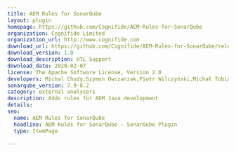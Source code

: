 ```yaml
---
title: AEM Rules for SonarQube
layout: plugin
homepage: https://github.com/Cognifide/AEM-Rules-for-SonarQube
organization: Cognifide Limited
organization_url: http://www.cognifide.com
download_url: https://github.com/Cognifide/AEM-Rules-for-SonarQube/releases/download/v1.0/sonar-aemrules-plugin-1.0.jar
download_version: 1.0
download_description: HTL Support
download_date: 2020-02-07
license: The Apache Software License, Version 2.0
developers: Michal Chudy,Szymon Owczarzak,Piotr Wilczyński,Michał Tobiasz,Mateusz Bartkowiak,Jędrzej Pluciński
sonarqube_version: 7.9-8.2
category: external analysers
description: Adds rules for AEM Java development
details: 
seo: 
  name: AEM Rules for SonarQube
  headline: AEM Rules for SonarQube - SonarQube Plugin
  type: ItemPage

---
```

